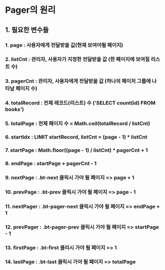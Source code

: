 # Pager의 원리

## 1. 필요한 변수들 

### 1. page : 사용자에게 전달받을 값(현재 보여야될 페이지)
### 2. listCnt : 관리자, 사용자가 지정한 전달받을 값 (한 페이지에 보여질 리스트 수)
### 3. pagerCnt : 관리자, 사용자에게 전달받을 값 (하나의 페이저 그룹에 나타날 페이지 수)
### 4. totalRecord : 전체 레코드(리스트) 수 ('SELECT count(id) FROM books')
### 5. totalPage : 전체 페이지 수 = Math.ceil(totalRecord / listCnt)
### 6. startIdx : LIMIT startRecord, listCnt = (page - 1) * listCnt
### 7. startPage : Math.floor((page - 1) / listCnt) * pagerCnt + 1 
### 8. endPage : startPage + pagerCnt - 1
### 9. nextPage : .bt-next 클릭시 가야 될 페이지 => page + 1
### 10. prevPage : .bt-prev 클릭시 가야 될 페이지 => page - 1
### 11. nextPager : .bt-pager-next 클릭시 가야 될 페이지 => endPage + 1
### 12. prevPager : .bt-pager-prev 클릭시 가야 될 페이지 => startPage - 1
### 13. firstPage : .bt-first 클리시 가야 될 페이지 => 1
### 14. lastPage : .bt-last 클릭시 가야 될 페이지 => totalPage